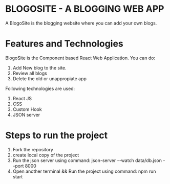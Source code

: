 # BLOGOSITE - A BLOGGING WEB APP
A BlogoSite is the blogging website where you can add your own blogs.

# Features and Technologies

BlogoSite is the Component based React Web Application.
You can do:
1. Add New blog to the site.
2. Review all blogs
3. Delete the old or unappropiate app

Following technologies are used:
1. React JS
2. CSS
3. Custom Hook
4. JSON server

# Steps to run the project

1. Fork the repository
2. create local copy of the project
3. Run the json server using command: <a>json-server --watch data/db.json --port 8000</a>
4. Open another terminal && Run the project using command: <a>npm run start</a>